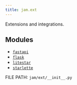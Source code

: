 ```yaml
---
title: jam.ext
---
```


Extensions and integrations.

## Modules
* [`fastapi`](ext/fastapi.md)
* [`flask`](ext/flask.md)
* [`litestar`](ext/litestar.md)
* [`starlette`](ext/starlette.md)

FILE PATH: `jam/ext/__init__.py`